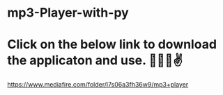 # mp3-Player-with-py

# Click on the below link to download the applicaton and use. 🎉🎉😎✌

https://www.mediafire.com/folder/l7s06a3fh36w9/mp3+player


